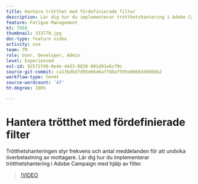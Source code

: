 ```yaml
---
title: Hantera trötthet med fördefinierade filter
description: Lär dig hur du implementerar trötthetshantering i Adobe Campaign med hjälp av filter.
feature: Fatigue Management
kt: 7958
thumbnail: 333778.jpg
doc-type: feature video
activity: use
team: TM
role: User, Developer, Admin
level: Experienced
exl-id: 925727d6-0e4e-4433-8830-001d91e6cf9c
source-git-commit: ca13bdbd7d95e6646aff88af595e866bd3666bb2
workflow-type: tm+mt
source-wordcount: '47'
ht-degree: 100%

---
```


# Hantera trötthet med fördefinierade filter

Trötthetshanteringen styr frekvens och antal meddelanden för att undvika överbelastning av mottagare.
Lär dig hur du implementerar trötthetshantering i Adobe Campaign med hjälp av filter.

>[!VIDEO](https://video.tv.adobe.com/v/333778?quality=12)
